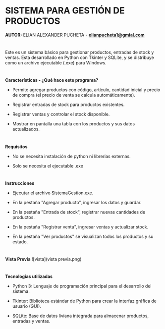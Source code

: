 # SISTEMA PARA GESTIÓN DE PRODUCTOS 
**AUTOR:** ELIAN ALEXANDER PUCHETA - **elianpucheta1@gmial.com**
#

Este es un sistema básico para gestionar productos, entradas de stock y ventas. Está desarrollado en Python con Tkinter y SQLite, y se distribuye como un archivo ejecutable (.exe) para Windows.
#
**Características - ¿Qué hace este programa?**

- Permite agregar productos con código, artículo, cantidad inicial y precio de compra (el precio de venta se calcula automáticamente).

- Registrar entradas de stock para productos existentes.

- Registrar ventas y controlar el stock disponible.

- Mostrar en pantalla una tabla con los productos y sus datos actualizados.
#
**Requisitos**

- No se necesita instalación de python ni librerias externas.

- Solo se necesita el ejecutable .exe
#
**Instrucciones**

- Ejecutar el archivo SistemaGestion.exe.

- En la pestaña "Agregar producto", ingresar los datos y guardar.

- En la pestaña "Entrada de stock", registrar nuevas cantidades de productos.

- En la pestaña "Registrar venta", ingresar ventas y actualizar stock.

- En la pestaña "Ver productos" se visualizan todos los productos y su estado.
#
**Vista Previa**
![vista](vista previa.png) 
#
**Tecnologías utilizadas**

- Python 3: Lenguaje de programación principal para el desarrollo del sistema.

- Tkinter: Biblioteca estándar de Python para crear la interfaz gráfica de usuario (GUI).

- SQLite: Base de datos liviana integrada para almacenar productos, entradas y ventas.

